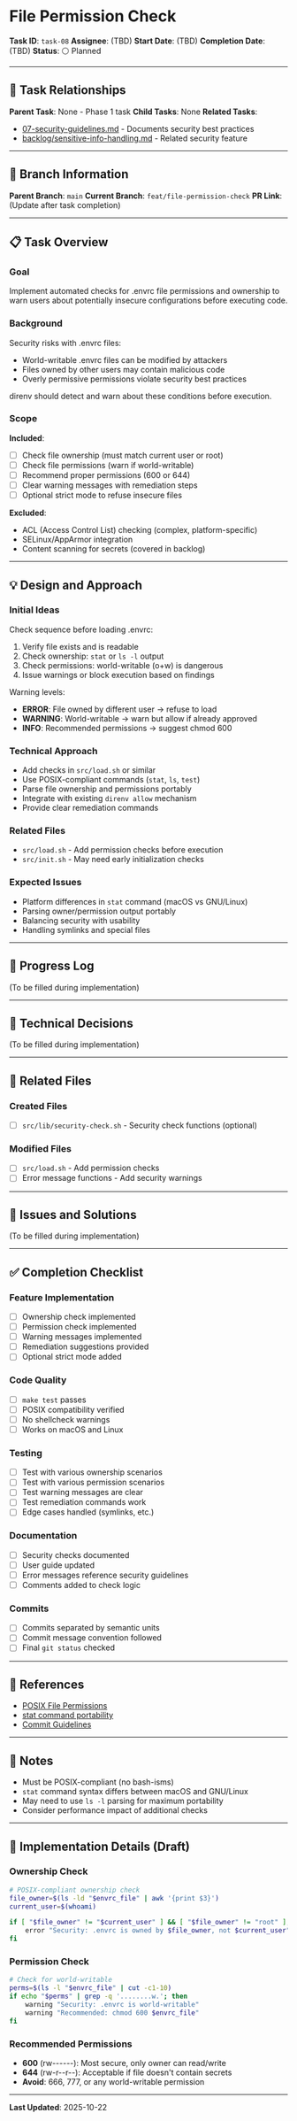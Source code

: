 # File Permission Check

**Task ID**: `task-08`
**Assignee**: (TBD)
**Start Date**: (TBD)
**Completion Date**: (TBD)
**Status**: ⚪ Planned

---

## 🔗 Task Relationships

**Parent Task**: None - Phase 1 task
**Child Tasks**: None
**Related Tasks**:
- [07-security-guidelines.md](07-security-guidelines.md) - Documents security best practices
- [backlog/sensitive-info-handling.md](../backlog/sensitive-info-handling.md) - Related security feature

---

## 🌿 Branch Information

**Parent Branch**: `main`
**Current Branch**: `feat/file-permission-check`
**PR Link**: (Update after task completion)

---

## 📋 Task Overview

### Goal
Implement automated checks for .envrc file permissions and ownership to warn users about potentially insecure configurations before executing code.

### Background
Security risks with .envrc files:
- World-writable .envrc files can be modified by attackers
- Files owned by other users may contain malicious code
- Overly permissive permissions violate security best practices

direnv should detect and warn about these conditions before execution.

### Scope
**Included**:
- [ ] Check file ownership (must match current user or root)
- [ ] Check file permissions (warn if world-writable)
- [ ] Recommend proper permissions (600 or 644)
- [ ] Clear warning messages with remediation steps
- [ ] Optional strict mode to refuse insecure files

**Excluded**:
- ACL (Access Control List) checking (complex, platform-specific)
- SELinux/AppArmor integration
- Content scanning for secrets (covered in backlog)

---

## 💡 Design and Approach

### Initial Ideas
Check sequence before loading .envrc:
1. Verify file exists and is readable
2. Check ownership: `stat` or `ls -l` output
3. Check permissions: world-writable (o+w) is dangerous
4. Issue warnings or block execution based on findings

Warning levels:
- **ERROR**: File owned by different user → refuse to load
- **WARNING**: World-writable → warn but allow if already approved
- **INFO**: Recommended permissions → suggest chmod 600

### Technical Approach
- Add checks in `src/load.sh` or similar
- Use POSIX-compliant commands (`stat`, `ls`, `test`)
- Parse file ownership and permissions portably
- Integrate with existing `direnv allow` mechanism
- Provide clear remediation commands

### Related Files
- `src/load.sh` - Add permission checks before execution
- `src/init.sh` - May need early initialization checks

### Expected Issues
- Platform differences in `stat` command (macOS vs GNU/Linux)
- Parsing owner/permission output portably
- Balancing security with usability
- Handling symlinks and special files

---

## 📝 Progress Log

(To be filled during implementation)

---

## 🔧 Technical Decisions

(To be filled during implementation)

---

## 📁 Related Files

### Created Files
- [ ] `src/lib/security-check.sh` - Security check functions (optional)

### Modified Files
- [ ] `src/load.sh` - Add permission checks
- [ ] Error message functions - Add security warnings

---

## 🐛 Issues and Solutions

(To be filled during implementation)

---

## ✅ Completion Checklist

### Feature Implementation
- [ ] Ownership check implemented
- [ ] Permission check implemented
- [ ] Warning messages implemented
- [ ] Remediation suggestions provided
- [ ] Optional strict mode added

### Code Quality
- [ ] `make test` passes
- [ ] POSIX compatibility verified
- [ ] No shellcheck warnings
- [ ] Works on macOS and Linux

### Testing
- [ ] Test with various ownership scenarios
- [ ] Test with various permission scenarios
- [ ] Test warning messages are clear
- [ ] Test remediation commands work
- [ ] Edge cases handled (symlinks, etc.)

### Documentation
- [ ] Security checks documented
- [ ] User guide updated
- [ ] Error messages reference security guidelines
- [ ] Comments added to check logic

### Commits
- [ ] Commits separated by semantic units
- [ ] Commit message convention followed
- [ ] Final `git status` checked

---

## 🔗 References

- [POSIX File Permissions](https://pubs.opengroup.org/onlinepubs/9699919799/basedefs/V1_chap04.html#tag_04_06)
- [stat command portability](https://stackoverflow.com/questions/3743793/portable-way-to-get-file-information-stat-in-bash)
- [Commit Guidelines](../../commit-guidelines.md)

---

## 📌 Notes

- Must be POSIX-compliant (no bash-isms)
- `stat` command syntax differs between macOS and GNU/Linux
- May need to use `ls -l` parsing for maximum portability
- Consider performance impact of additional checks

---

## 🔧 Implementation Details (Draft)

### Ownership Check
```sh
# POSIX-compliant ownership check
file_owner=$(ls -ld "$envrc_file" | awk '{print $3}')
current_user=$(whoami)

if [ "$file_owner" != "$current_user" ] && [ "$file_owner" != "root" ]; then
    error "Security: .envrc is owned by $file_owner, not $current_user"
fi
```

### Permission Check
```sh
# Check for world-writable
perms=$(ls -l "$envrc_file" | cut -c1-10)
if echo "$perms" | grep -q '........w.'; then
    warning "Security: .envrc is world-writable"
    warning "Recommended: chmod 600 $envrc_file"
fi
```

### Recommended Permissions
- **600** (rw------): Most secure, only owner can read/write
- **644** (rw-r--r--): Acceptable if file doesn't contain secrets
- **Avoid**: 666, 777, or any world-writable permission

---

**Last Updated**: 2025-10-22
